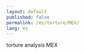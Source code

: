 ```yaml
---
layout: default
published: false
permalink: /es/torture/MEX/
lang: es
---
```


torture analysis MEX
